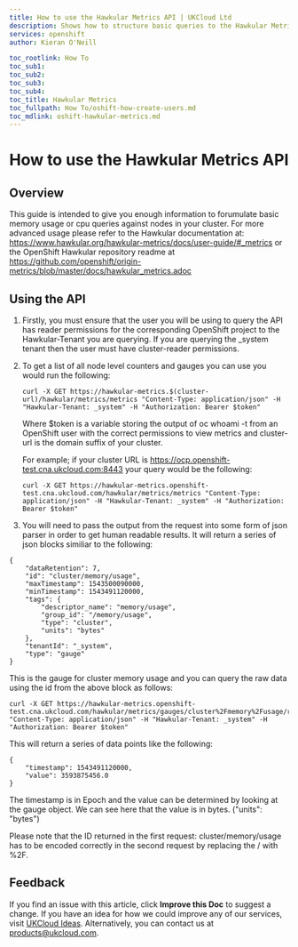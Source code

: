 ```yaml
---
title: How to use the Hawkular Metrics API | UKCloud Ltd
description: Shows how to structure basic queries to the Hawkular Metrics API in order to get resource statistics back
services: openshift
author: Kieran O'Neill

toc_rootlink: How To
toc_sub1: 
toc_sub2:
toc_sub3:
toc_sub4:
toc_title: Hawkular Metrics
toc_fullpath: How To/oshift-how-create-users.md
toc_mdlink: oshift-hawkular-metrics.md
---
```


# How to use the Hawkular Metrics API

## Overview

This guide is intended to give you enough information to forumulate basic memory usage or cpu queries against nodes in your cluster. For more advanced usage please refer to the Hawkular documentation at: https://www.hawkular.org/hawkular-metrics/docs/user-guide/#_metrics or the OpenShift Hawkular repository readme at https://github.com/openshift/origin-metrics/blob/master/docs/hawkular_metrics.adoc

## Using the API

1. Firstly, you must ensure that the user you will be using to query the API has reader permissions for the corresponding OpenShift project to the Hawkular-Tenant you are querying. If you are querying the _system tenant then the user must have cluster-reader permissions.

2. To get a list of all node level counters and gauges you can use you would run the following:
    ```
    curl -X GET https://hawkular-metrics.$(cluster-url)/hawkular/metrics/metrics "Content-Type: application/json" -H "Hawkular-Tenant: _system" -H "Authorization: Bearer $token"
    ```

    Where $token is a variable storing the output of oc whoami -t from an OpenShift user with the correct permissions to view metrics and cluster-url is the domain suffix of your cluster.
    
    For example; if your cluster URL is https://ocp.openshift-test.cna.ukcloud.com:8443 your query would be the following:
    ```
    curl -X GET https://hawkular-metrics.openshift-test.cna.ukcloud.com/hawkular/metrics/metrics "Content-Type: application/json" -H "Hawkular-Tenant: _system" -H "Authorization: Bearer $token"
    ```

3. You will need to pass the output from the request into some form of json parser in order to get human readable results. It will return a series of json blocks similiar to the following:
```
{
    "dataRetention": 7,
    "id": "cluster/memory/usage",
    "maxTimestamp": 1543500090000,
    "minTimestamp": 1543491120000,
    "tags": {
        "descriptor_name": "memory/usage",
        "group_id": "/memory/usage",
        "type": "cluster",
        "units": "bytes"
    },
    "tenantId": "_system",
    "type": "gauge"
}
```
This is the gauge for cluster memory usage and you can query the raw data using the id from the above block as follows:

```
curl -X GET https://hawkular-metrics.openshift-test.cna.ukcloud.com/hawkular/metrics/gauges/cluster%2Fmemory%2Fusage/raw "Content-Type: application/json" -H "Hawkular-Tenant: _system" -H "Authorization: Bearer $token"
```

This will return a series of data points like the following:

    {
        "timestamp": 1543491120000,
        "value": 3593875456.0
    }

The timestamp is in Epoch and the value can be determined by looking at the gauge object. We can see here that the value is in bytes. ("units": "bytes")

Please note that the ID returned in the first request: cluster/memory/usage has to be encoded correctly in the second request by replacing the / with %2F.

## Feedback

If you find an issue with this article, click **Improve this Doc** to suggest a change. If you have an idea for how we could improve any of our services, visit [UKCloud Ideas](https://ideas.ukcloud.com). Alternatively, you can contact us at <products@ukcloud.com>.
